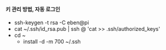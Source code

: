 #### 키 관리 방법, 자동 로그인
- ssh-keygen -t rsa -C eben@pi
- cat ~/.ssh/id_rsa.pub | ssh <USERNAME>@<IP-ADDRESS> 'cat >> .ssh/authorized_keys'
- cd ~
  - install -d -m 700 ~/.ssh
